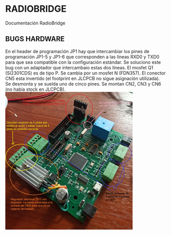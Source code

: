 # RADIOBRIDGE
Documentación RadioBridge 

## BUGS HARDWARE
En el header de programación JP1 hay que intercambiar los pines de programación JP1-5 y JP1-6 que corresponden a las líneas RXD0 y TXD0 para que sea compatible con la configuración estándar. Se soluciono este bug con un adaptador que intercambaio estas dos líneas.
El mosfet Q1 (SI2301CDS) es de tipo P. Se cambia por un mosfet N (FDN357).
El conector CN5 esta invertido (el footprint en JLCPCB no sigue asignación utilizada). Se desmonta y se suelda uno de cinco pines.
Se montan CN2, CN3 y CN6 (no había stock en JLCPCB).
<img width="400" alt="Bugs HW" src="https://github.com/Ferivas/RADIOBRIDGE/blob/main/DOCS/Bug_HW.jpg">

